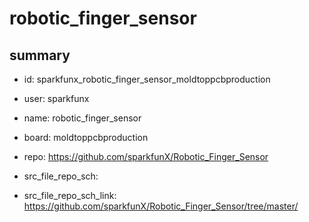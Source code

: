 # robotic_finger_sensor
 
## summary 
* id: sparkfunx_robotic_finger_sensor_moldtoppcbproduction
* user: sparkfunx
* name: robotic_finger_sensor
* board: moldtoppcbproduction
* repo: https://github.com/sparkfunX/Robotic_Finger_Sensor



* src_file_repo_sch: 
* src_file_repo_sch_link: https://github.com/sparkfunX/Robotic_Finger_Sensor/tree/master/






